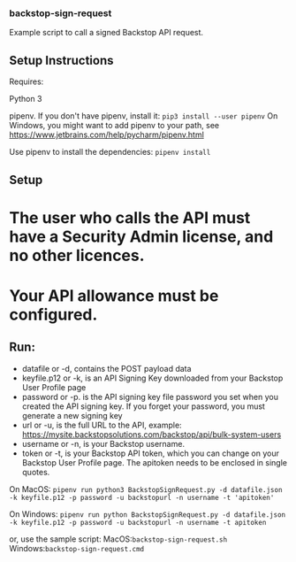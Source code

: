 ### backstop-sign-request

Example script to call a signed Backstop API request.

## Setup Instructions

Requires:

Python 3

pipenv. If you don't have pipenv, install it: 
`pip3 install --user pipenv`
On Windows, you might want to add pipenv to your path, see https://www.jetbrains.com/help/pycharm/pipenv.html

Use pipenv to install the dependencies:
`pipenv install`

## Setup
# The user who calls the API must have a Security Admin license, and no other licences.
# Your API allowance must be configured.

## Run:
* datafile or -d, contains the POST payload data
* keyfile.p12 or -k, is an API Signing Key downloaded from your Backstop User Profile page
* password or -p. is the API signing key file password you set when you created the API signing key. If you forget your password, you must generate a new signing key
* url or -u, is the full URL to the API, example: https://mysite.backstopsolutions.com/backstop/api/bulk-system-users
* username or -n,  is your Backstop username.
* token or -t, is your Backstop API token, which you can change on your Backstop User Profile page. The apitoken needs to be enclosed in single quotes.


On MacOS:
`pipenv run python3 BackstopSignRequest.py -d datafile.json -k keyfile.p12 -p password -u backstopurl -n username -t 'apitoken'`


On Windows:
`pipenv run python BackstopSignRequest.py -d datafile.json -k keyfile.p12 -p password -u backstopurl -n username -t apitoken`


or, use the sample script: 
MacOS:`backstop-sign-request.sh`
Windows:`backstop-sign-request.cmd`
